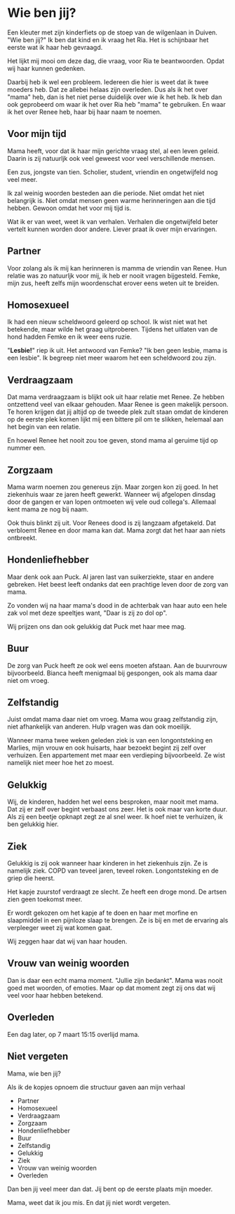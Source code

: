 # Wie ben jij?
Een kleuter met zijn kinderfiets op de stoep van de wilgenlaan in Duiven. "Wie
ben jij?" Ik ben dat kind en ik vraag het Ria. Het is schijnbaar het eerste wat
ik haar heb gevraagd. 

Het lijkt mij mooi om deze dag, die vraag, voor Ria te beantwoorden. Opdat wij
haar kunnen gedenken.

Daarbij heb ik wel een probleem. Iedereen die hier is weet dat ik twee moeders
heb. Dat ze allebei helaas zijn overleden. Dus als ik het over "mama" heb, dan
is het niet perse duidelijk over wie ik het heb. Ik heb dan ook geprobeerd om
waar ik het over Ria heb "mama" te gebruiken. En waar ik het over Renee heb,
haar bij haar naam te noemen. 

## Voor mijn tijd
Mama heeft, voor dat ik haar mijn gerichte vraag stel, al een leven geleid.
Daarin is zij natuurljk ook veel geweest voor veel verschillende mensen.

Een zus, jongste van tien. Scholier, student, vriendin en ongetwijfeld nog veel
meer.

Ik zal weinig woorden besteden aan die periode. Niet omdat het niet belangrijk
is. Niet omdat mensen geen warme herinneringen aan die tijd hebben. Gewoon omdat
het voor mij tijd is.

Wat ik er van weet, weet ik van verhalen. Verhalen die ongetwijfeld beter
vertelt kunnen worden door andere. Liever praat ik over mijn ervaringen.

## Partner
Voor zolang als ik mij kan herinneren is mamma de vriendin van Renee. Hun
relatie was zo natuurljk voor mij, ik heb er nooit vragen bijgesteld. Femke,
mijn zus, heeft zelfs mijn woordenschat erover eens weten uit te breiden.

## Homosexueel
Ik had een nieuw scheldwoord geleerd op school. Ik wist niet wat het betekende,
maar wilde het graag uitproberen. Tijdens het uitlaten van de hond hadden Femke
en ik weer eens ruzie. 

"**Lesbie!**" riep ik uit. Het antwoord van Femke? "Ik ben geen lesbie, mama is
een lesbie". Ik begreep niet meer waarom het een scheldwoord zou zijn. 

## Verdraagzaam
Dat mama verdraagzaam is blijkt ook uit haar relatie met Renee. Ze hebben
ontzettend veel van elkaar gehouden. Maar Renee is geen makelijk persoon. Te
horen krijgen dat jij altijd op de tweede plek zult staan omdat de kinderen op
de eerste plek komen lijkt mij een bittere pil om te slikken, helemaal aan het
begin van een relatie.

En hoewel Renee het nooit zou toe geven, stond mama al geruime tijd op nummer
een.

## Zorgzaam
Mama warm noemen zou genereus zijn. Maar zorgen kon zij goed. In het ziekenhuis
waar ze jaren heeft gewerkt. Wanneer wij afgelopen dinsdag door de gangen er van
lopen ontmoeten wij vele oud collega's. Allemaal kent mama ze nog bij naam.

Ook thuis blinkt zij uit. Voor Renees dood is zij langzaam afgetakeld. Dat
verbloemt Renee en door mama kan dat. Mama zorgt dat het haar aan niets
ontbreekt. 

## Hondenliefhebber
Maar denk ook aan Puck. Al jaren last van suikerziekte, staar en andere
gebreken. Het beest leeft ondanks dat een prachtige leven door de zorg van mama.

Zo vonden wij na haar mama's dood in de achterbak van haar auto een hele zak vol
met deze speeltjes want, "Daar is zij zo dol op".

Wij prijzen ons dan ook gelukkig dat Puck met haar mee mag.

## Buur
De zorg van Puck heeft ze ook wel eens moeten afstaan. Aan de buurvrouw
bijvoorbeeld. Bianca heeft menigmaal bij gespongen, ook als mama daar niet om
vroeg.

## Zelfstandig
Juist omdat mama daar niet om vroeg. Mama wou graag zelfstandig zijn, niet
afhankelijk van anderen. Hulp vragen was dan ook moeilijk.

Wanneer mama twee weken geleden ziek is van een longontsteking en Marlies, mijn
vrouw en ook huisarts, haar bezoekt begint zij zelf over verhuizen. Een
appartement met maar een verdieping bijvoorbeeld. Ze wist namelijk niet meer hoe
het zo moest.

## Gelukkig
Wij, de kinderen, hadden het wel eens besproken, maar nooit met mama. Dat zij er
zelf over begint verbaast ons zeer. Het is ook maar van korte duur. Als zij een
beetje opknapt zegt ze al snel weer. Ik hoef niet te verhuizen, ik ben gelukkig
hier.

## Ziek
Gelukkig is zij ook wanneer haar kinderen in het ziekenhuis zijn. Ze is
namelijk ziek. COPD van teveel jaren, teveel roken. Longontsteking en de griep
die heerst.

Het kapje zuurstof verdraagt ze slecht. Ze heeft een droge mond. De artsen zien
geen toekomst meer.

Er wordt gekozen om het kapje af te doen en haar met morfine en slaapmiddel in
een pijnloze slaap te brengen. Ze is bij en met de ervaring als verpleeger weet
zij wat komen gaat.

Wij zeggen haar dat wij van haar houden.

## Vrouw van weinig woorden
Dan is daar een echt mama moment. "Jullie zijn bedankt". Mama was nooit goed met
woorden, of emoties. Maar op dat moment zegt zij ons dat wij veel voor haar
hebben betekend.

## Overleden
Een dag later, op 7 maart 15:15 overlijd mama.

## Niet vergeten
Mama, wie ben jij?

Als ik de kopjes opnoem die structuur gaven aan mijn verhaal

* Partner
* Homosexueel
* Verdraagzaam
* Zorgzaam
* Hondenliefhebber
* Buur
* Zelfstandig
* Gelukkig
* Ziek
* Vrouw van weinig woorden
* Overleden

Dan ben jij veel meer dan dat. Jij bent op de eerste plaats mijn moeder.

Mama, weet dat ik jou mis. En dat jij niet wordt vergeten.
